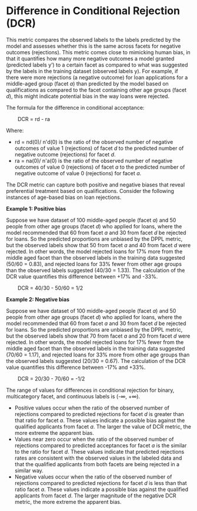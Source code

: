 # Difference in Conditional Rejection \(DCR\)<a name="clarify-post-training-bias-metric-dcr"></a>

This metric compares the observed labels to the labels predicted by the model and assesses whether this is the same across facets for negative outcomes \(rejections\)\. This metric comes close to mimicking human bias, in that it quantifies how many more negative outcomes a model granted \(predicted labels y’\) to a certain facet as compared to what was suggested by the labels in the training dataset \(observed labels y\)\. For example, if there were more rejections \(a negative outcome\) for loan applications for a middle\-aged group \(facet *a*\) than predicted by the model based on qualifications as compared to the facet containing other age groups \(facet *d*\), this might indicate potential bias in the way loans were rejected\.

The formula for the difference in conditional acceptance:

        DCR = rd \- ra

Where:
+ rd = nd\(0\)/ n'd\(0\) is the ratio of the observed number of negative outcomes of value 1 \(rejections\) of facet *d* to the predicted number of negative outcome \(rejections\) for facet *d*\. 
+ ra = na\(0\)/ n'a\(0\) is the ratio of the observed number of negative outcomes of value 0 \(rejections\) of facet *a* to the predicted number of negative outcome of value 0 \(rejections\) for facet *a*\. 

The DCR metric can capture both positive and negative biases that reveal preferential treatment based on qualifications\. Consider the following instances of age\-based bias on loan rejections\.

**Example 1: Positive bias** 

Suppose we have dataset of 100 middle\-aged people \(facet *a*\) and 50 people from other age groups \(facet *d*\) who applied for loans, where the model recommended that 60 from facet *a* and 30 from facet *d* be rejected for loans\. So the predicted proportions are unbiased by the DPPL metric, but the observed labels show that 50 from facet *a* and 40 from facet *d* were rejected\. In other words, the model rejected loans for 17% more from the middle aged facet than the observed labels in the training data suggested \(50/60 = 0\.83\), and rejected loans for 33% fewer from other age groups than the observed labels suggested \(40/30 = 1\.33\)\. The calculation of the DCR value quantifies this difference between \+17% and \-33%\.

        DCR = 40/30 \- 50/60 = 1/2

**Example 2: Negative bias** 

Suppose we have dataset of 100 middle\-aged people \(facet *a*\) and 50 people from other age groups \(facet *d*\) who applied for loans, where the model recommended that 60 from facet *a* and 30 from facet *d* be rejected for loans\. So the predicted proportions are unbiased by the DPPL metric, but the observed labels show that 70 from facet *a* and 20 from facet *d* were rejected\. In other words, the model rejected loans for 17% fewer from the middle aged facet than the observed labels in the training data suggested \(70/60 = 1\.17\), and rejected loans for 33% more from other age groups than the observed labels suggested \(20/30 = 0\.67\)\. The calculation of the DCR value quantifies this difference between -17% and \+33%\.

        DCR = 20/30 \- 70/60 = \-1/2

The range of values for differences in conditional rejection for binary, multicategory facet, and continuous labels is \(\-∞, \+∞\)\.
+ Positive values occur when the ratio of the observed number of rejections compared to predicted rejections for facet *d* is greater than that ratio for facet *a*\. These values indicate a possible bias against the qualified applicants from facet *a*\. The larger the value of DCR metric, the more extreme the apparent bias\.
+ Values near zero occur when the ratio of the observed number of rejections compared to predicted acceptances for facet *a* is the similar to the ratio for facet *d*\. These values indicate that predicted rejections rates are consistent with the observed values in the labeled data and that the qualified applicants from both facets are being rejected in a similar way\. 
+ Negative values occur when the ratio of the observed number of rejections compared to predicted rejections for facet *d* is less than that ratio facet *a*\. These values indicate a possible bias against the qualified applicants from facet *d*\. The larger magnitude of the negative DCR metric, the more extreme the apparent bias\.

 
